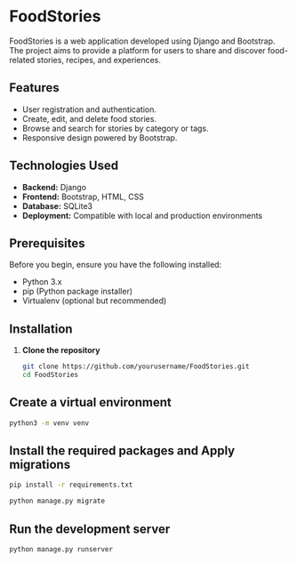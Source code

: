 # FoodStories

FoodStories is a web application developed using Django and Bootstrap. The project aims to provide a platform for users to share and discover food-related stories, recipes, and experiences.

## Features

- User registration and authentication.
- Create, edit, and delete food stories.
- Browse and search for stories by category or tags.
- Responsive design powered by Bootstrap.

## Technologies Used

- **Backend:** Django
- **Frontend:** Bootstrap, HTML, CSS
- **Database:** SQLite3
- **Deployment:** Compatible with local and production environments

## Prerequisites

Before you begin, ensure you have the following installed:

- Python 3.x
- pip (Python package installer)
- Virtualenv (optional but recommended)

## Installation

1. **Clone the repository**
   ```bash
   git clone https://github.com/yourusername/FoodStories.git
   cd FoodStories
   ```

## Create a virtual environment

```bash
python3 -m venv venv
```

## Install the required packages and Apply migrations

```bash
pip install -r requirements.txt

python manage.py migrate

```

## Run the development server

```bash
python manage.py runserver
```
